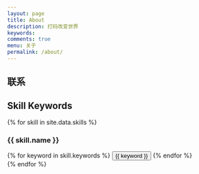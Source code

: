 ```yaml
---
layout: page
title: About
description: 打码改变世界
keywords: 
comments: true
menu: 关于
permalink: /about/
---
```




## 联系

<ul>


</ul>


## Skill Keywords

{% for skill in site.data.skills %}
### {{ skill.name }}
<div class="btn-inline">
{% for keyword in skill.keywords %}
<button class="btn btn-outline" type="button">{{ keyword }}</button>
{% endfor %}
</div>
{% endfor %}
